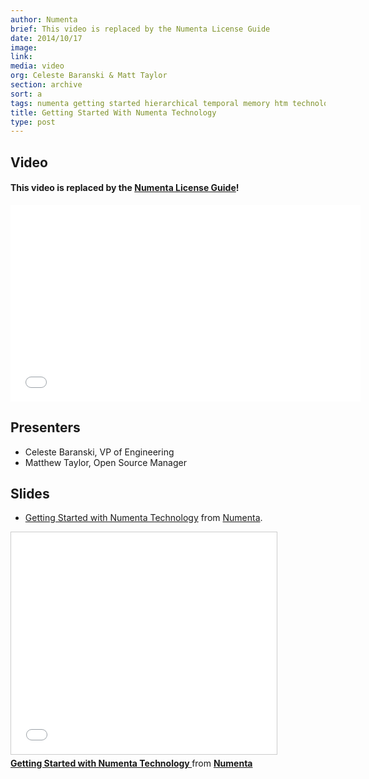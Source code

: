 ```yaml
---
author: Numenta
brief: This video is replaced by the Numenta License Guide
date: 2014/10/17
image:
link:
media: video
org: Celeste Baranski & Matt Taylor
section: archive
sort: a
tags: numenta getting started hierarchical temporal memory htm technology nupic
title: Getting Started With Numenta Technology
type: post
---
```


## Video

#### This video is replaced by the [Numenta License Guide](/assets/pdf/apps/licensing-guide.pdf)!

<iframe width="560" height="315" src="//www.youtube.com/embed/5HD9NnXpRus" frameborder="0" allowfullscreen></iframe>

## Presenters

* Celeste Baranski, VP of Engineering
* Matthew Taylor, Open Source Manager

## Slides

* [Getting Started with Numenta Technology](http://www.slideshare.net/numenta/getting-started-with-numenta-technology)
  from [Numenta](//www.slideshare.net/numenta).

<iframe src="//www.slideshare.net/slideshow/embed_code/45034781" width="425" height="355" frameborder="0" marginwidth="0" marginheight="0" scrolling="no" style="border:1px solid #CCC; border-width:1px; margin-bottom:5px; max-width: 100%;" allowfullscreen> </iframe> <div style="margin-bottom:5px"> <strong> <a href="//www.slideshare.net/numenta/getting-started-with-numenta-technology" title="Getting Started with Numenta Technology " target="\_blank">Getting Started with Numenta Technology </a> </strong> from <strong><a href="//www.slideshare.net/numenta" target="\_blank">Numenta</a></strong> </div>
